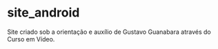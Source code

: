 # site_android
 Site criado sob a orientação e auxílio de Gustavo Guanabara através do Curso em Vídeo.
